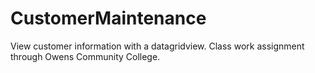 # CustomerMaintenance
View customer information with a datagridview. Class work assignment through Owens Community College.

